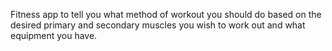 Fitness app to tell you what method of workout you should do based on the desired primary and secondary muscles you wish to work out and what equipment you have.

